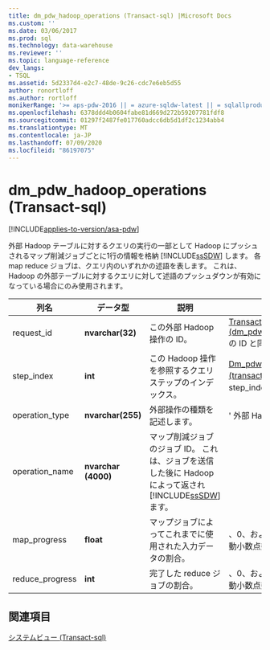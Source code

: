 ```yaml
---
title: dm_pdw_hadoop_operations (Transact-sql) |Microsoft Docs
ms.custom: ''
ms.date: 03/06/2017
ms.prod: sql
ms.technology: data-warehouse
ms.reviewer: ''
ms.topic: language-reference
dev_langs:
- TSQL
ms.assetid: 5d2337d4-e2c7-48de-9c26-cdc7e6eb5d55
author: ronortloff
ms.author: rortloff
monikerRange: '>= aps-pdw-2016 || = azure-sqldw-latest || = sqlallproducts-allversions'
ms.openlocfilehash: 6378ddd4b0604fabe81d669d272b59207781fdf8
ms.sourcegitcommit: 01297f2487fe017760adcc6db5d1df2c1234abb4
ms.translationtype: MT
ms.contentlocale: ja-JP
ms.lasthandoff: 07/09/2020
ms.locfileid: "86197075"
---
```

# <a name="sysdm_pdw_hadoop_operations-transact-sql"></a>dm_pdw_hadoop_operations (Transact-sql)
[!INCLUDE[applies-to-version/asa-pdw](../../includes/applies-to-version/asa-pdw.md)]

  外部 Hadoop テーブルに対するクエリの実行の一部として Hadoop にプッシュされるマップ削減ジョブごとに1行の情報を格納 [!INCLUDE[ssSDW](../../includes/sssdw-md.md)] します。 各 map reduce ジョブは、クエリ内のいずれかの述語を表します。 これは、Hadoop の外部テーブルに対するクエリに対して述語のプッシュダウンが有効になっている場合にのみ使用されます。  
  
|列名|データ型|説明|範囲|  
|-----------------|---------------|-----------------|-----------|  
|request_id|**nvarchar(32)**|この外部 Hadoop 操作の ID。|[Transact-sql&#41;&#40;dm_pdw_exec_requests](../../relational-databases/system-dynamic-management-views/sys-dm-pdw-exec-requests-transact-sql.md)の ID と同じです。|  
|step_index|**int**|この Hadoop 操作を参照するクエリステップのインデックス。|[Dm_pdw_request_steps &#40;transact-sql&#41;](../../relational-databases/system-dynamic-management-views/sys-dm-pdw-request-steps-transact-sql.md)の step_index と同じです。|  
|operation_type|**nvarchar(255)**|外部操作の種類を記述します。|' 外部 Hadoop 操作 '|  
|operation_name|**nvarchar (4000)**|マップ削減ジョブのジョブ ID。 これは、ジョブを送信した後に Hadoop によって返され [!INCLUDE[ssSDW](../../includes/sssdw-md.md)] ます。||  
|map_progress|**float**|マップジョブによってこれまでに使用された入力データの割合。|、0、および100の間の浮動小数点数。|  
|reduce_progress|**int**|完了した reduce ジョブの割合。|、0、および100の間の浮動小数点数。|  
  
## <a name="see-also"></a>関連項目  
 [システムビュー &#40;Transact-sql&#41;](https://msdn.microsoft.com/library/35a6161d-7f43-4e00-bcd3-3091f2015e90)  
  
  
